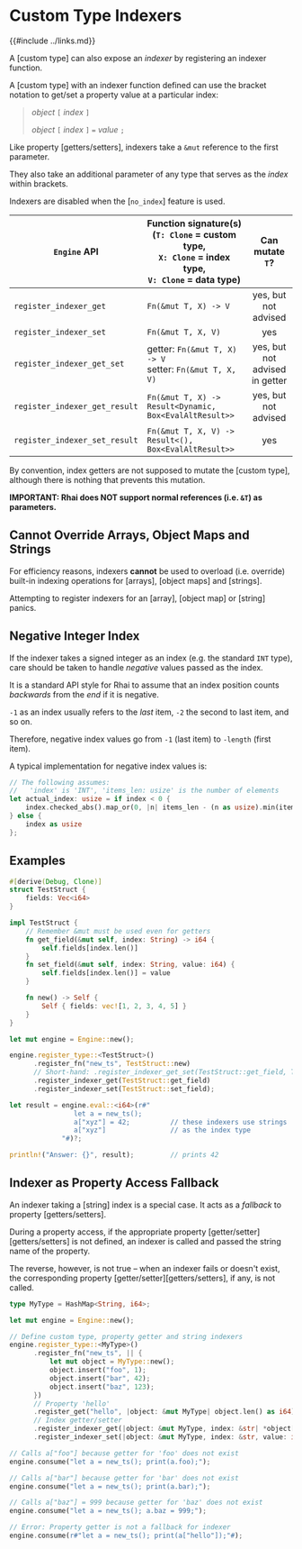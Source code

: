 Custom Type Indexers
===================

{{#include ../links.md}}

A [custom type] can also expose an _indexer_ by registering an indexer function.

A [custom type] with an indexer function defined can use the bracket notation to get/set a property
value at a particular index:

> _object_ `[` _index_ `]`
>
> _object_ `[` _index_ `]` `=` _value_ `;`

Like property [getters/setters], indexers take a `&mut` reference to the first parameter.

They also take an additional parameter of any type that serves as the _index_ within brackets.

Indexers are disabled when the [`no_index`] feature is used.

| `Engine` API                  | Function signature(s)<br/>(`T: Clone` = custom type,<br/>`X: Clone` = index type,<br/>`V: Clone` = data type) |        Can mutate `T`?         |
| ----------------------------- | ------------------------------------------------------------------------------------------------------------- | :----------------------------: |
| `register_indexer_get`        | `Fn(&mut T, X) -> V`                                                                                          |      yes, but not advised      |
| `register_indexer_set`        | `Fn(&mut T, X, V)`                                                                                            |              yes               |
| `register_indexer_get_set`    | getter: `Fn(&mut T, X) -> V`<br/>setter: `Fn(&mut T, X, V)`                                                   | yes, but not advised in getter |
| `register_indexer_get_result` | `Fn(&mut T, X) -> Result<Dynamic, Box<EvalAltResult>>`                                                        |      yes, but not advised      |
| `register_indexer_set_result` | `Fn(&mut T, X, V) -> Result<(), Box<EvalAltResult>>`                                                          |              yes               |

By convention, index getters are not supposed to mutate the [custom type], although there is nothing
that prevents this mutation.

**IMPORTANT: Rhai does NOT support normal references (i.e. `&T`) as parameters.**


Cannot Override Arrays, Object Maps and Strings
----------------------------------------------

For efficiency reasons, indexers **cannot** be used to overload (i.e. override)
built-in indexing operations for [arrays], [object maps] and [strings].

Attempting to register indexers for an [array], [object map] or [string] panics.


Negative Integer Index
----------------------

If the indexer takes a signed integer as an index (e.g. the standard `INT` type), care should be
taken to handle _negative_ values passed as the index.

It is a standard API style for Rhai to assume that an index position counts _backwards_ from the
_end_ if it is negative.

`-1` as an index usually refers to the _last_ item, `-2` the second to last item, and so on.

Therefore, negative index values go from `-1` (last item) to `-length` (first item).

A typical implementation for negative index values is:

```rust , no_run
// The following assumes:
//   'index' is 'INT', 'items_len: usize' is the number of elements
let actual_index: usize = if index < 0 {
    index.checked_abs().map_or(0, |n| items_len - (n as usize).min(items_len))
} else {
    index as usize
};
```


Examples
--------

```rust , no_run
#[derive(Debug, Clone)]
struct TestStruct {
    fields: Vec<i64>
}

impl TestStruct {
    // Remember &mut must be used even for getters
    fn get_field(&mut self, index: String) -> i64 {
        self.fields[index.len()]
    }
    fn set_field(&mut self, index: String, value: i64) {
        self.fields[index.len()] = value
    }

    fn new() -> Self {
        Self { fields: vec![1, 2, 3, 4, 5] }
    }
}

let mut engine = Engine::new();

engine.register_type::<TestStruct>()
      .register_fn("new_ts", TestStruct::new)
      // Short-hand: .register_indexer_get_set(TestStruct::get_field, TestStruct::set_field);
      .register_indexer_get(TestStruct::get_field)
      .register_indexer_set(TestStruct::set_field);

let result = engine.eval::<i64>(r#"
                let a = new_ts();
                a["xyz"] = 42;          // these indexers use strings
                a["xyz"]                // as the index type
             "#)?;

println!("Answer: {}", result);         // prints 42
```


Indexer as Property Access Fallback
----------------------------------

An indexer taking a [string] index is a special case.  It acts as a _fallback_ to property
[getters/setters].

During a property access, if the appropriate property [getter/setter][getters/setters] is not
defined, an indexer is called and passed the string name of the property.

The reverse, however, is not true &ndash; when an indexer fails or doesn't exist, the corresponding
property [getter/setter][getters/setters], if any, is not called.

```rust , no_run
type MyType = HashMap<String, i64>;

let mut engine = Engine::new();

// Define custom type, property getter and string indexers
engine.register_type::<MyType>()
      .register_fn("new_ts", || {
          let mut object = MyType::new();
          object.insert("foo", 1);
          object.insert("bar", 42);
          object.insert("baz", 123);
      })
      // Property 'hello'
      .register_get("hello", |object: &mut MyType| object.len() as i64)
      // Index getter/setter
      .register_indexer_get(|object: &mut MyType, index: &str| *object[index])
      .register_indexer_set(|object: &mut MyType, index: &str, value: i64| object[index] = value);

// Calls a["foo"] because getter for 'foo' does not exist
engine.consume("let a = new_ts(); print(a.foo);");

// Calls a["bar"] because getter for 'bar' does not exist
engine.consume("let a = new_ts(); print(a.bar);");

// Calls a["baz"] = 999 because getter for 'baz' does not exist
engine.consume("let a = new_ts(); a.baz = 999;");

// Error: Property getter is not a fallback for indexer
engine.consume(r#"let a = new_ts(); print(a["hello"]);"#);
```
